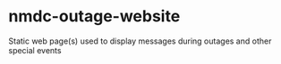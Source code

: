 # nmdc-outage-website
Static web page(s) used to display messages during outages and other special events
